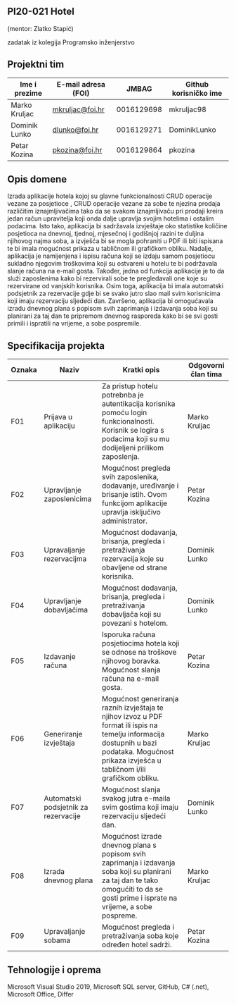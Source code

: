 ## PI20-021 Hotel
(mentor: Zlatko Stapić)

zadatak iz kolegija Programsko inženjerstvo

## Projektni tim

Ime i prezime | E-mail adresa (FOI) | JMBAG | Github korisničko ime
------------  | ------------------- | ----- | ---------------------
Marko Kruljac | mkruljac@foi.hr     | 0016129698 | mkruljac98
Dominik Lunko | dlunko@foi.hr       | 0016129271 | DominikLunko
Petar Kozina  | pkozina@foi.hr      | 0016129864 | pkozina

## Opis domene
Izrada aplikacije hotela kojoj su glavne funkcionalnosti CRUD operacije vezane za posjetioce , CRUD operacije vezane za sobe te njezina prodaja različitim iznajmljivačima tako da se svakom iznajmljivaču pri prodaji kreira jedan račun upravitelja koji onda dalje upravlja svojim hotelima i ostalim podacima. Isto tako, aplikacija bi sadržavala izvještaje oko statistike količine posjetioca na dnevnoj, tjednoj, mjesečnoj i godišnjoj razini te duljina njihovog najma soba, a izvješća bi se mogla pohraniti u PDF ili biti ispisana te bi imala mogućnost prikaza u tabličnom ili grafičkom obliku. Nadalje, aplikacija je namijenjena i ispisu računa koji se izdaju samom posjetiocu sukladno njegovim troškovima koji su ostvareni u hotelu te bi podržavala slanje računa na e-mail gosta. Također, jedna od funkcija aplikacije je to da služi zaposlenima kako bi rezervirali sobe te pregledavali one koje su rezervirane od vanjskih korisnika. Osim toga, aplikacija bi imala automatski podsjetnik za rezervacije gdje bi se svako jutro slao mail svim korisnicima koji imaju rezervaciju sljedeći dan. Završeno, aplikacija bi omogućavala izradu dnevnog plana s popisom svih zaprimanja i izdavanja soba koji su planirani za taj dan te pripremom dnevnog rasporeda kako bi se svi gosti primili i ispratili na vrijeme, a sobe pospremile. 
## Specifikacija projekta
Oznaka | Naziv | Kratki opis | Odgovorni član tima
------ | ----- | ----------- | -------------------
F01 | Prijava u aplikaciju | Za pristup hotelu potrebnba je autentikacija korisnika pomoću login funkcionalnosti. Korisnik se logira s podacima koji su mu dodijeljeni prilikom zaposlenja. | Marko Kruljac
F02 | Upravljanje zaposlenicima | Mogućnost pregleda svih zaposlenika, dodavanje, uređivanje i brisanje istih. Ovom funkcijom aplikacije upravlja isključivo administrator. | Petar Kozina
F03 | Upravaljanje rezervacijma | Mogućnost dodavanja, brisanja, pregleda i pretraživanja rezervacija koje su obavljene od strane korisnika. | Dominik Lunko
F04 | Upravljanje dobavljačima | Mogućnost dodavanja, brisanja, pregleda i pretraživanja dobavljača koji su povezani s hotelom. | Dominik Lunko
F05 | Izdavanje računa | Isporuka računa posjetiocima hotela koji se odnose na troškove njihovog boravka. Mogućnost slanja računa na e-mail gosta. | Petar Kozina
F06 | Generiranje izvještaja | Mogućnost generiranja raznih izvještaja te njihov izvoz u PDF format ili ispis na temelju informacija dostupnih u bazi podataka. Mogućnost prikaza izvješća u tabličnom i/ili grafičkom obliku. | Marko Kruljac
F07 | Automatski podsjetnik za rezervacije | Mogućnost slanja svakog jutra e-maila svim gostima koji imaju rezervaciju sljedeći dan. | Dominik Lunko
F08 | Izrada dnevnog plana | Mogućnost izrade dnevnog plana s popisom svih zaprimanja i izdavanja soba koji su planirani za taj dan te tako omogućiti to da se gosti prime i isprate na vrijeme, a sobe pospreme. | Marko Kruljac
F09 | Upravaljanje sobama | Mogućnost pregleda i pretraživanja soba koje određen hotel sadrži. | Petar Kozina



## Tehnologije i oprema
Microsoft Visual Studio 2019, Microsoft SQL server, GitHub, C# (.net), Microsoft Office, Differ 
